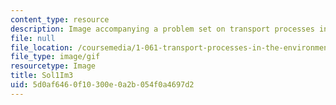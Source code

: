 ```yaml
---
content_type: resource
description: Image accompanying a problem set on transport processes in the environment.
file: null
file_location: /coursemedia/1-061-transport-processes-in-the-environment-fall-2008/5d0af6460f10300e0a2b054f0a4697d2_Sol1Im3.gif
file_type: image/gif
resourcetype: Image
title: Sol1Im3
uid: 5d0af646-0f10-300e-0a2b-054f0a4697d2
---
```

